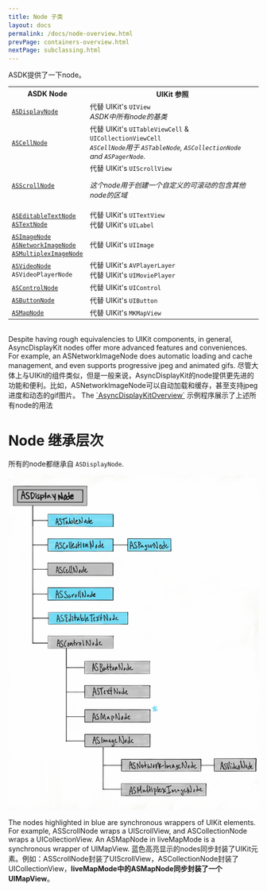 ```yaml
---
title: Node 子类
layout: docs
permalink: /docs/node-overview.html
prevPage: containers-overview.html
nextPage: subclassing.html
---
```

  
ASDK提供了一下node。  

<table style="width:100%" class = "paddingBetweenCols">
  <tr>
    <th>ASDK Node</th>
    <th>UIKit 参照</th> 
  </tr>
  <tr>
    <td><a href = "display-node.html"><code>ASDisplayNode</code></a></td>
    <td>代替 UIKit's <code>UIView</code><br> 
        <i>ASDK中所有node的基类</i></td> 
  </tr>
  <tr>
    <td><a href = "cell-node.html"><code>ASCellNode</code></a></td>
    <td>代替 UIKit's <code>UITableViewCell</code> & <code>UICollectionViewCell</code><br>
        <i><code>ASCellNode</code>用于 <code>ASTableNode</code>, <code>ASCollectionNode</code> and <code>ASPagerNode</code>.</i></td> 
  </tr>
  <tr>
    <td><a href = "scroll-node.html"><code>ASScrollNode</code></a></td>
    <td>代替 UIKit's <code>UIScrollView</code>
        <p><i>这个node用于创建一个自定义的可滚动的包含其他node的区域</i></p></td> 
  </tr>
  <tr>
    <td><a href = "editable-text-node.html"><code>ASEditableTextNode</code></a><br>
        <a href = "text-node.html"><code>ASTextNode</code></a></td>
    <td>代替 UIKit's <code>UITextView</code><br>
        代替 UIKit's <code>UILabel</code></td> 
  </tr>
  <tr>
    <td><a href = "image-node.html"><code>ASImageNode</code></a><br>
        <a href = "network-image-node.html"><code>ASNetworkImageNode</code></a><br>
        <a href = "multiplex-image-node.html"><code>ASMultiplexImageNode</code></a></td>
    <td>代替 UIKit's <code>UIImage</code></td> 
  </tr>
  <tr>
    <td><a href = "video-node.html"><code>ASVideoNode</code></a><br>
        <code>ASVideoPlayerNode</code></a></td>
    <td>代替 UIKit's <code>AVPlayerLayer</code><br>
        代替 UIKit's <code>UIMoviePlayer</code></td> 
  </tr>
  <tr>
    <td><a href = "control-node.html"><code>ASControlNode</code></a></td>
    <td>代替 UIKit's <code>UIControl</code></td>
  </tr>
  <tr>
    <td><a href = "button-node.html"><code>ASButtonNode</code></a></td>
    <td>代替 UIKit's <code>UIButton</code></td>
  </tr>
  <tr>
    <td><a href = "map-node.html"><code>ASMapNode</code></a></td>
    <td>代替 UIKit's <code>MKMapView</code></td>
  </tr>
</table>

<br>
Despite having rough equivalencies to UIKit components, in general, AsyncDisplayKit nodes offer more advanced features and conveniences. For example, an ASNetworkImageNode does automatic loading and cache management, and even supports progressive jpeg and animated gifs. 
尽管大体上与UIKit的组件类似，但是一般来说，AsyncDisplayKit的node提供更先进的功能和便利。比如，ASNetworkImageNode可以自动加载和缓存，甚至支持jpeg进度和动态的gif图片。
The <a href = "https://github.com/facebook/AsyncDisplayKit/tree/master/examples/AsyncDisplayKitOverview">`AsyncDisplayKitOverview`</a> 
 示例程序展示了上述所有node的用法

# Node 继承层次

所有的node都继承自 `ASDisplayNode`. 

<img src="/static/images/node-hierarchy.png" alt="node inheritance flowchart">

The nodes highlighted in blue are synchronous wrappers of UIKit elements.  For example, ASScrollNode wraps a UIScrollView, and ASCollectionNode wraps a UICollectionView.  An ASMapNode in liveMapMode is a synchronous wrapper of UIMapView.
蓝色高亮显示的nodes同步封装了UIKit元素。例如：ASScrollNode封装了UIScrollView，ASCollectionNode封装了UICollectionView，**liveMapMode中的ASMapNode同步封装了一个UIMapView**。

 
 